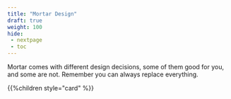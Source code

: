 ```yaml
---
title: "Mortar Design"
draft: true
weight: 100
hide:
 - nextpage
 - toc
---
```


Mortar comes with different design decisions, some of them good for you, and some are not. Remember you can always replace everything.

{{%children style="card" %}}
